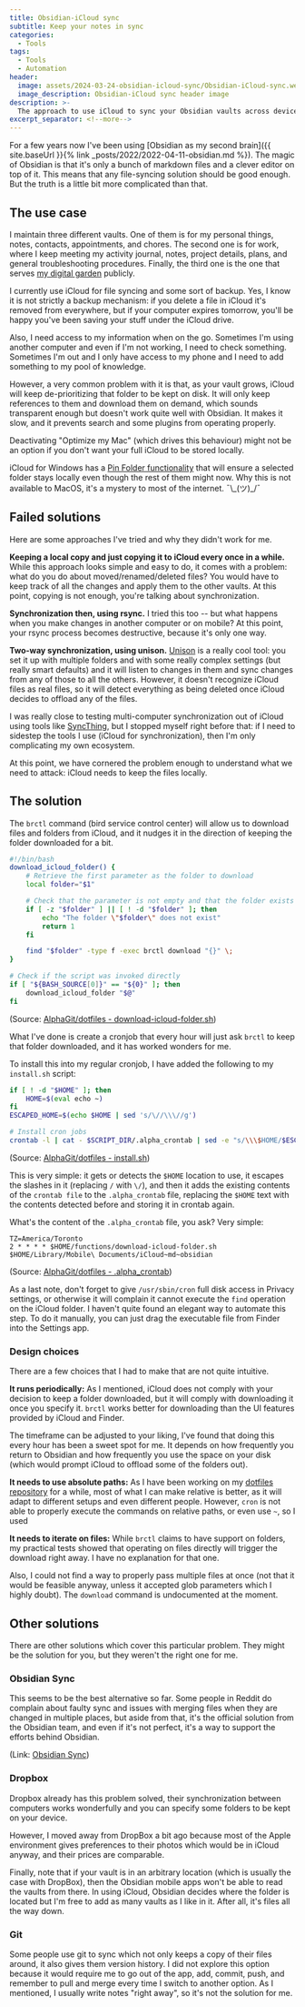 ```yaml
---
title: Obsidian-iCloud sync
subtitle: Keep your notes in sync
categories:
  - Tools
tags:
  - Tools
  - Automation
header:
  image: assets/2024-03-24-obsidian-icloud-sync/Obsidian-iCloud-sync.webp
  image_description: Obsidian-iCloud sync header image
description: >-
  The approach to use iCloud to sync your Obsidian vaults across devices.
excerpt_separator: <!--more-->
---
```


For a few years now I've been using [Obsidian as my second brain]({{ site.baseUrl }}{% link _posts/2022/2022-04-11-obsidian.md %}). The magic of Obsidian is that it's only a bunch of markdown files and a clever editor on top of it. This means that any file-syncing solution should be good enough. But the truth is a little bit more complicated than that.

<!--more-->

## The use case

I maintain three different vaults. One of them is for my personal things, notes, contacts, appointments, and chores. The second one is for work, where I keep meeting my activity journal, notes, project details, plans, and general troubleshooting procedures. Finally, the third one is the one that serves [my digital garden](https://techgarden.alphasmanifesto.com/) publicly.

I currently use iCloud for file syncing and some sort of backup. Yes, I know it is not strictly a backup mechanism: if you delete a file in iCloud it's removed from everywhere, but if your computer expires tomorrow, you'll be happy you've been saving your stuff under the iCloud drive.

Also, I need access to my information when on the go. Sometimes I'm using another computer and even if I'm not working, I need to check something. Sometimes I'm out and I only have access to my phone and I need to add something to my pool of knowledge.

However, a very common problem with it is that, as your vault grows, iCloud will keep de-prioritizing that folder to be kept on disk. It will only keep references to them and download them on demand, which sounds transparent enough but doesn't work quite well with Obsidian. It makes it slow, and it prevents search and some plugins from operating properly.

Deactivating "Optimize my Mac" (which drives this behaviour) might not be an option if you don't want your full iCloud to be stored locally.

iCloud for Windows has a [Pin Folder functionality](https://support.apple.com/en-ca/guide/icloud-windows/icw8531ad6b7/icloud) that will ensure a selected folder stays locally even though the rest of them might now. Why this is not available to MacOS, it's a mystery to most of the internet. ¯\\\_(ツ)\_/¯

## Failed solutions

Here are some approaches I've tried and why they didn't work for me.

**Keeping a local copy and just copying it to iCloud every once in a while.** While this approach looks simple and easy to do, it comes with a problem: what do you do about moved/renamed/deleted files? You would have to keep track of all the changes and apply them to the other vaults. At this point, copying is not enough, you're talking about synchronization.

**Synchronization then, using rsync.** I tried this too -- but what happens when you make changes in another computer or on mobile? At this point, your rsync process becomes destructive, because it's only one way.

**Two-way synchronization, using unison.** [Unison](https://github.com/bcpierce00/unison?tab=readme-ov-file) is a really cool tool: you set it up with multiple folders and with some really complex settings (but really smart defaults) and it will listen to changes in them and sync changes from any of those to all the others. However, it doesn't recognize iCloud files as real files, so it will detect everything as being deleted once iCloud decides to offload any of the files.

I was really close to testing multi-computer synchronization out of iCloud using tools like [SyncThing](https://syncthing.net/), but I stopped myself right before that: if I need to sidestep the tools I use (iCloud for synchronization), then I'm only complicating my own ecosystem.

At this point, we have cornered the problem enough to understand what we need to attack: iCloud needs to keep the files locally.

## The solution

The `brctl` command (bird service control center) will allow us to download files and folders from iCloud, and it nudges it in the direction of keeping the folder downloaded for a bit.

```bash
#!/bin/bash
download_icloud_folder() {
    # Retrieve the first parameter as the folder to download
    local folder="$1"

    # Check that the parameter is not empty and that the folder exists
    if [ -z "$folder" ] || [ ! -d "$folder" ]; then
        echo "The folder \"$folder\" does not exist"
        return 1
    fi

    find "$folder" -type f -exec brctl download "{}" \;
}

# Check if the script was invoked directly
if [ "${BASH_SOURCE[0]}" == "${0}" ]; then
    download_icloud_folder "$@"
fi
```

(Source: [AlphaGit/dotfiles - download-icloud-folder.sh](https://github.com/AlphaGit/dotfiles/blob/main/functions/download-icloud-folder.sh))

What I've done is create a cronjob that every hour will just ask `brctl` to keep that folder downloaded, and it has worked wonders for me. 

To install this into my regular cronjob, I have added the following to my `install.sh` script:

```bash
if [ ! -d "$HOME" ]; then
    HOME=$(eval echo ~)
fi
ESCAPED_HOME=$(echo $HOME | sed 's/\//\\\//g')

# Install cron jobs
crontab -l | cat - $SCRIPT_DIR/.alpha_crontab | sed -e "s/\\\$HOME/$ESCAPED_HOME/g" | sort -r | uniq | crontab -
```

(Source: [AlphaGit/dotfiles - install.sh](https://github.com/AlphaGit/dotfiles/blob/main/install.sh))

This is very simple: it gets or detects the `$HOME` location to use, it escapes the slashes in it (replacing `/` with `\/`), and then it adds the existing contents of the `crontab file` to the `.alpha_crontab` file, replacing the `$HOME` text with the contents detected before and storing it in crontab again.

What's the content of the `.alpha_crontab` file, you ask? Very simple:

```
TZ=America/Toronto
2 * * * * $HOME/functions/download-icloud-folder.sh $HOME/Library/Mobile\ Documents/iCloud~md~obsidian
```

(Source: [AlphaGit/dotfiles - .alpha_crontab](https://github.com/AlphaGit/dotfiles/blob/main/.alpha_crontab))

As a last note, don't forget to give `/usr/sbin/cron` full disk access in Privacy settings, or otherwise it will complain it cannot execute the `find` operation on the iCloud folder. I haven't quite found an elegant way to automate this step. To do it manually, you can just drag the executable file from Finder into the Settings app.

### Design choices

There are a few choices that I had to make that are not quite intuitive.

**It runs periodically:** As I mentioned, iCloud does not comply with your decision to keep a folder downloaded, but it will comply with downloading it once you specify it. `brctl` works better for downloading than the UI features provided by iCloud and Finder.

The timeframe can be adjusted to your liking, I've found that doing this every hour has been a sweet spot for me. It depends on how frequently you return to Obsidian and how frequently you use the space on your disk (which would prompt iCloud to offload some of the folders out).

**It needs to use absolute paths:** As I have been working on my [dotfiles repository](https://github.com/AlphaGit/dotfiles) for a while, most of what I can make relative is better, as it will adapt to different setups and even different people. However, `cron` is not able to properly execute the commands on relative paths, or even use `~`, so I used 

**It needs to iterate on files:** While `brctl` claims to have support on folders, my practical tests showed that operating on files directly will trigger the download right away. I have no explanation for that one.

Also, I could not find a way to properly pass multiple files at once (not that it would be feasible anyway, unless it accepted glob parameters which I highly doubt). The `download` command is undocumented at the moment.

## Other solutions

There are other solutions which cover this particular problem. They might be the solution for you, but they weren't the right one for me.

### Obsidian Sync

This seems to be the best alternative so far. Some people in Reddit do complain about faulty sync and issues with merging files when they are changed in multiple places, but aside from that, it's the official solution from the Obsidian team, and even if it's not perfect, it's a way to support the efforts behind Obsidian.

(Link: [Obsidian Sync](https://obsidian.md/sync))

### Dropbox

Dropbox already has this problem solved, their synchronization between computers works wonderfully and you can specify some folders to be kept on your device.

However, I moved away from DropBox a bit ago because most of the Apple environment gives preferences to their photos which would be in iCloud anyway, and their prices are comparable.

Finally, note that if your vault is in an arbitrary location (which is usually the case with DropBox), then the Obsidian mobile apps won't be able to read the vaults from there. In using iCloud, Obsidian decides where the folder is located but I'm free to add as many vaults as I like in it. After all, it's files all the way down.

### Git

Some people use git to sync which not only keeps a copy of their files around, it also gives them version history. I did not explore this option because it would require me to go out of the app, add, commit, push, and remember to pull and merge every time I switch to another option. As I mentioned, I usually write notes "right away", so it's not the solution for me.
